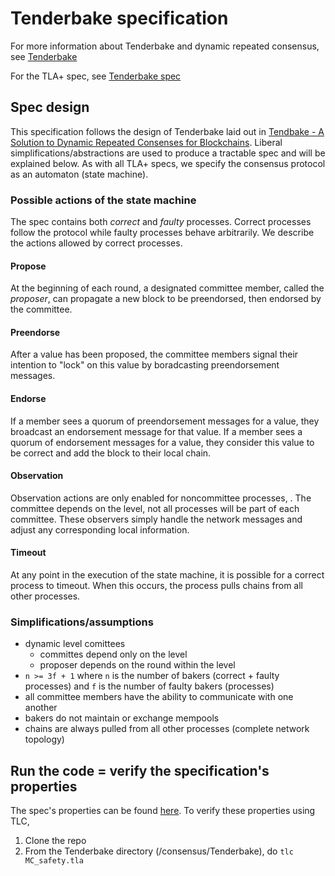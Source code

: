 # Tenderbake specification

For more information about Tenderbake and dynamic repeated consensus, see [Tenderbake](./Tenderbake.md)

For the TLA+ spec, see [Tenderbake spec](./Tenderbake.tla)

## Spec design

This specification follows the design of Tenderbake laid out in [Tendbake - A Solution to Dynamic Repeated Consenses for Blockchains](https://arxiv.org/abs/2001.11965). Liberal simplifications/abstractions are used to produce a tractable spec and will be explained below. As with all TLA+ specs, we specify the consensus protocol as an automaton (state machine).

### Possible actions of the state machine

The spec contains both *correct* and *faulty* processes. Correct processes follow the protocol while faulty processes behave arbitrarily. We describe the actions allowed by correct processes.

#### Propose

At the beginning of each round, a designated committee member, called the *proposer*, can propagate a new block to be preendorsed, then endorsed by the committee.

#### Preendorse

After a value has been proposed, the committee members signal their intention to "lock" on this value by boradcasting preendorsement messages.

#### Endorse

If a member sees a quorum of preendorsement messages for a value, they broadcast an endorsement message for that value. If a member sees a quorum of endorsement messages for a value, they consider this value to be correct and add the block to their local chain.

#### Observation

Observation actions are only enabled for noncommittee processes, . The committee depends on the level, not all processes will be part of each committee. These observers simply handle the network messages and adjust any corresponding local information.

#### Timeout

At any point in the execution of the state machine, it is possible for a correct process to timeout. When this occurs, the process pulls chains from all other processes.

### Simplifications/assumptions

- dynamic level comittees
  - committes depend only on the level
  - proposer depends on the round within the level
- `n >= 3f + 1` where `n` is the number of bakers (correct + faulty processes) and `f` is the number of faulty bakers (processes)
- all committee members have the ability to communicate with one another
- bakers do not maintain or exchange mempools
- chains are always pulled from all other processes (complete network topology)

## Run the code = verify the specification's properties

The spec's properties can be found [here](./Tenderbake.tla#L1006). To verify these properties using TLC,
1. Clone the repo
2. From the Tenderbake directory (/consensus/Tenderbake), do `tlc MC_safety.tla`
